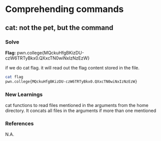 # Comprehending commands

## cat: not the pet, but the command



### Solve
**Flag:** pwn.college{MQckuHfgBKizDU-czW6TRTyBkx0.QXxcTN0wiNxIzNzEzW}


if we do cat flag. it will read out the flag content stored in the file.

```bash
cat flag
pwn.college{MQckuHfgBKizDU-czW6TRTyBkx0.QXxcTN0wiNxIzNzEzW}
```

### New Learnings
cat functions to read files mentioned in the arguments from the home directory. It concats all files in the arguments if more than one mentioned

### References 
N.A.

